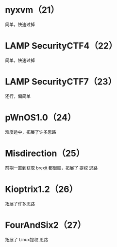 # nyxvm（21）

简单，快速过掉

# LAMP SecurityCTF4（22）

简单，快速过掉

# LAMP SecurityCTF7（23）

还行，偏简单

# pWnOS1.0（24）

难度适中，拓展了许多思路

# Misdirection（25）

前期一直到获取 brexit 都很顺，拓展了 提权 思路

# Kioptrix1.2（26）

拓展了许多思路

# FourAndSix2（27）

拓展了 Linux提权 思路

